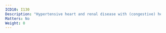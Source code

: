 ```yaml
---
ICD10: I130
Description: "Hypertensive heart and renal disease with (congestive) heart failure"
Matters: No
Weight: 0
---
```


